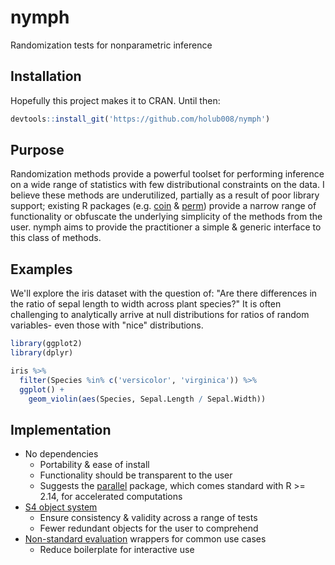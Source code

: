 # nymph
Randomization tests for nonparametric inference

## Installation
Hopefully this project makes it to CRAN. Until then:

```R
devtools::install_git('https://github.com/holub008/nymph')
```

## Purpose
Randomization methods provide a powerful toolset for performing inference on a wide range of statistics with few distributional constraints on the data. I believe these methods are underutilized, partially as a result of poor library support; existing R packages (e.g. [coin](https://cran.r-project.org/web/packages/coin/index.html) & [perm](https://cran.r-project.org/web/packages/perm/index.html)) provide a narrow range of functionality or obfuscate the underlying simplicity of the methods from the user. nymph aims to provide the practitioner a simple & generic interface to this class of methods.

## Examples
We'll explore the iris dataset with the question of: "Are there differences in the ratio of sepal length to width across plant species?" It is often challenging to analytically arrive at null distributions for ratios of random variables- even those with "nice" distributions. 

```R
library(ggplot2)
library(dplyr)

iris %>%
  filter(Species %in% c('versicolor', 'virginica')) %>%
  ggplot() +
    geom_violin(aes(Species, Sepal.Length / Sepal.Width))
```

## Implementation
  * No dependencies
    * Portability & ease of install
    * Functionality should be transparent to the user
    * Suggests the [parallel](http://stat.ethz.ch/R-manual/R-devel/library/parallel/doc/parallel.pdf) package, which comes standard with R >= 2.14, for accelerated computations
  * [S4 object system](https://stat.ethz.ch/R-manual/R-devel/library/methods/html/Introduction.html)
    * Ensure consistency & validity across a range of tests
    * Fewer redundant objects for the user to comprehend
  * [Non-standard evaluation](http://developer.r-project.org/nonstandard-eval.pdf) wrappers for common use cases
    * Reduce boilerplate for interactive use
